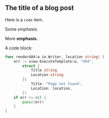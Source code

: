 <!-- title_blog_post -->
## The title of a blog post

Here is a `code` item.

Some *emphasis*.

More **emphasis**.

A code block:

``` go
func render404(w io.Writer, location string) {
	err := view.ExecuteTemplate(w, "404",
		struct {
			Title string
			Location string
		}{
			Title: "Page not found",
			Location: location,
		})
	if err != nil {
		panic(err)
	}
}
```

